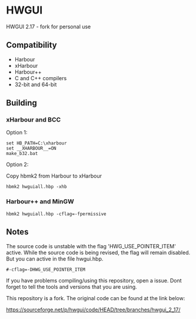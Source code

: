 # HWGUI
HWGUI 2.17 - fork for personal use

## Compatibility

* Harbour  
* xHarbour  
* Harbour++  
* C and C++ compilers  
* 32-bit and 64-bit  

## Building

### xHarbour and BCC

Option 1:

```
set HB_PATH=C:\xharbour
set __XHARBOUR__=ON
make_b32.bat
```

Option 2:

Copy hbmk2 from Harbour to xHarbour

```
hbmk2 hwguiall.hbp -xhb
```

### Harbour++ and MinGW

```
hbmk2 hwguiall.hbp -cflag=-fpermissive
```

## Notes

The source code is unstable with the flag 'HWG_USE_POINTER_ITEM' active. While the source code
is being revised, the flag will remain disabled. But you can active in the file hwgui.hbp.

```
#-cflag=-DHWG_USE_POINTER_ITEM
```

If you have problems compiling/using this repository, open a issue. Dont forget to tell the tools and versions that you are using.

This repository is a fork. The original code can be found at the link below:

https://sourceforge.net/p/hwgui/code/HEAD/tree/branches/hwgui_2_17/
